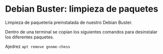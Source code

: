 # Debian Buster: limpieza de paquetes

Limpieza de paquetería preinstalada de nuestro Debian Buster. 

Dentro de una terminal se copian los siguientes comandos para desinstalar los diferentes paquetes.

Ajedrez `apt remove gnome-chess`

